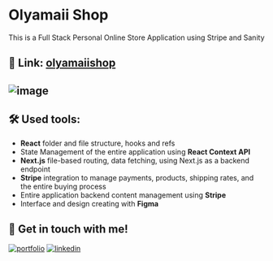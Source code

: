 
# Olyamaii Shop

This is a Full Stack Personal Online Store Application using Stripe and Sanity

## 🔗 Link: [olyamaiishop](https://olyamaiishop.vercel.app)

## ![image](https://i.ibb.co/j3t33qQ/a2927882-22e7-434f-bc5a-83c97ad7131c.png)

## 🛠 Used tools:
* **React** folder and file structure, hooks and refs
* State Management of the entire application using **React Context API**
* **Next.js** file-based routing, data fetching, using Next.js as a backend endpoint
* **Stripe** integration to manage payments, products, shipping rates, and the entire buying process
* Entire application backend content management using **Stripe**
* Interface and design creating with **Figma**



## 🔗 Get in touch with me!
[![portfolio](https://img.shields.io/badge/my_portfolio-000?style=for-the-badge&logo=ko-fi&logoColor=white)](https://katherineoelsner.com/)
[![linkedin](https://img.shields.io/badge/linkedin-0A66C2?style=for-the-badge&logo=linkedin&logoColor=white)](https://www.linkedin.com/)

